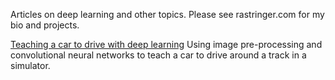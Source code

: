 Articles on deep learning and other topics. Please see rastringer.com for my bio and projects. 

[Teaching a car to drive with deep learning](behavioral-cloning.md)
Using image pre-processing and convolutional neural networks to teach a car to drive around a track in a simulator. 